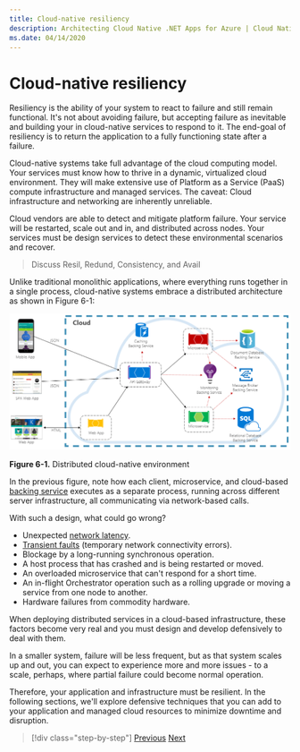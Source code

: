```yaml
---
title: Cloud-native resiliency
description: Architecting Cloud Native .NET Apps for Azure | Cloud Native Resiliency
ms.date: 04/14/2020
---
```


# Cloud-native resiliency

Resiliency is the ability of your system to react to failure and still remain functional. It's not about avoiding failure, but accepting failure as inevitable and building your in cloud-native services to respond to it. The end-goal of resiliency is to return the application to a fully functioning state after a failure.

Cloud-native systems take full advantage of the cloud computing model. Your services must know how to thrive in a dynamic, virtualized cloud environment. They will make extensive use of Platform as a Service (PaaS) compute infrastructure and managed services. The caveat: Cloud infrastructure and networking are inherently unreliable.

Cloud vendors are able to detect and mitigate platform failure. Your service will be restarted, scale out and in, and distributed across nodes. Your services must be design services to detect these environmental scenarios and recover.  


> Discuss Resil, Redund, Consistency, and Avail


Unlike traditional monolithic applications, where everything runs together in a single process, cloud-native systems embrace a distributed architecture as shown in Figure 6-1:

![Distributed cloud-native environment](./media/distributed-cloud-native-environment.png)

**Figure 6-1.** Distributed cloud-native environment

In the previous figure, note how each client, microservice, and cloud-based [backing service](https://12factor.net/backing-services) executes as a separate process, running across different server infrastructure, all communicating via network-based calls.

With such a design, what could go wrong?

- Unexpected [network latency](https://www.techopedia.com/definition/8553/network-latency).
- [Transient faults](https://docs.microsoft.com/azure/architecture/best-practices/transient-faults)
    (temporary network connectivity errors).
- Blockage by a long-running synchronous operation.
- A host process that has crashed and is being restarted or moved.
- An overloaded microservice that can't respond for a short time.
- An in-flight Orchestrator operation such as a rolling upgrade or moving a service from one node to another.
- Hardware failures from commodity hardware.

When deploying distributed services in a cloud-based infrastructure, these factors become very real and you must design and develop defensively to deal with them.

In a smaller system, failure will be less frequent, but as that system scales up and out, you can expect to experience more and more issues - to a scale, perhaps,  where partial failure could become normal operation.

Therefore, your application and infrastructure must be resilient. In the following sections, we'll explore defensive techniques that you can add to your application and managed cloud resources to minimize downtime and disruption.

>[!div class="step-by-step"]
>[Previous](elastic-search-in-azure.md)
>[Next](application-resiliency-patterns.md)
